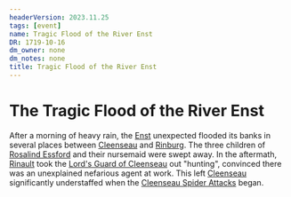 ```yaml
---
headerVersion: 2023.11.25
tags: [event]
name: Tragic Flood of the River Enst
DR: 1719-10-16
dm_owner: none
dm_notes: none
title: Tragic Flood of the River Enst
---
```

# The Tragic Flood of the River Enst

After a morning of heavy rain, the [Enst](<../../../../gazetteer/greater-sembara/rivers/wistel-enst-watershed/enst.md>) unexpected flooded its banks in several places between [Cleenseau](<../../../../gazetteer/greater-sembara/sembara/barony-of-aveil/cleenseau-region/cleenseau/cleenseau.md>) and [Rinburg](<../../../../gazetteer/greater-sembara/sembara/barony-of-aveil/rinburg.md>). The three children of [Rosalind Essford](<../../../../people/sembarans/rosalind-essford.md>) and their nursemaid were swept away. In the aftermath, [Rinault](<../../../../people/sembarans/rinault-essford.md>) took the [Lord's Guard of Cleenseau](<../../../../gazetteer/greater-sembara/sembara/barony-of-aveil/cleenseau-region/cleenseau/lord-s-guard-of-cleenseau.md>) out "hunting", convinced there was an unexplained nefarious agent at work. This left [Cleenseau](<../../../../gazetteer/greater-sembara/sembara/barony-of-aveil/cleenseau-region/cleenseau/cleenseau.md>) significantly understaffed when the [Cleenseau Spider Attacks](<./cleenseau-spider-attacks.md>) began.

